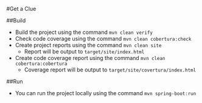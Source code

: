 #Get a Clue

##Build
* Build the project using the command `mvn clean verify`
* Check code coverage using the command `mvn clean cobertura:check`
* Create project reports using the command `mvn clean site`
    * Report will be output to `target/site/index.html`
* Create code coverage report using the command `mvn clean cobertura:cobertura`
    * Coverage report will be output to `target/site/covertura/index.html`

##Run
* You can run the project locally using the command `mvn spring-boot:run`
